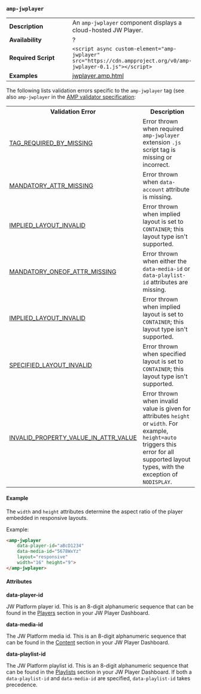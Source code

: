 <!---
Copyright 2015 Longtail Ad Solutions Inc.

Licensed under the Apache License, Version 2.0 (the "License");
you may not use this file except in compliance with the License.
You may obtain a copy of the License at

      http://www.apache.org/licenses/LICENSE-2.0

Unless required by applicable law or agreed to in writing, software
distributed under the License is distributed on an "AS-IS" BASIS,
WITHOUT WARRANTIES OR CONDITIONS OF ANY KIND, either express or implied.
See the License for the specific language governing permissions and
limitations under the License.
-->

### <a name="amp-jwplayer"></a> `amp-jwplayer`

<table>
  <tr>
    <td width="40%"><strong>Description</strong></td>
    <td>An <code>amp-jwplayer</code> component displays a cloud-hosted JW Player.</td>
  </tr>
  <tr>
    <td width="40%"><strong>Availability</strong></td>
    <td>?</td>
  </tr>
  <tr>
    <td width="40%"><strong>Required Script</strong></td>
    <td><code>&lt;script async custom-element="amp-jwplayer" src="https://cdn.ampproject.org/v0/amp-jwplayer-0.1.js">&lt;/script></code></td>
  </tr>
  <tr>
    <td width="40%"><strong>Examples</strong></td>
    <td><a href="https://github.com/ampproject/amphtml/blob/master/examples/jwplayer.amp.html">jwplayer.amp.html</a></td>
  </tr>
</table>

The following lists validation errors specific to the `amp-jwplayer` tag
(see also `amp-jwplayer` in the [AMP validator specification](https://github.com/ampproject/amphtml/blob/master/validator/validator.protoascii):

<table>
  <tr>
    <th width="40%"><strong>Validation Error</strong></th>
    <th>Description</th>
  </tr>
  <tr>
    <td width="40%"><a href="/docs/reference/validation_errors.html#tag-required-by-another-tag-is-missing">TAG_REQUIRED_BY_MISSING</a></td>
    <td>Error thrown when required <code>amp-jwplayer</code> extension <code>.js</code> script tag is missing or incorrect.</td>
  </tr>
  <tr>
    <td width="40%"><a href="/docs/reference/validation_errors.html#mandatory-attribute-missing">MANDATORY_ATTR_MISSING</a></td>
    <td>Error thrown when <code>data-account</code> attribute is missing.</td>
  </tr>
  <tr>
    <td width="40%"><a href="/docs/reference/validation_errors.html#implied-layout-isnt-supported-by-amp-tag">IMPLIED_LAYOUT_INVALID</a></td>
    <td>Error thrown when implied layout is set to <code>CONTAINER</code>; this layout type isn't supported.</td>
  </tr>
  <tr>
    <td width="40%"><a href="/docs/reference/validation_errors.html#mandatory-attribute-missing">MANDATORY_ONEOF_ATTR_MISSING</a></td>
    <td>Error thrown when either the <code>data-media-id</code> or <code>data-playlist-id</code> attributes are missing.</td>
  </tr>
  <tr>
    <td width="40%"><a href="/docs/reference/validation_errors.html#implied-layout-isnt-supported-by-amp-tag">IMPLIED_LAYOUT_INVALID</a></td>
    <td>Error thrown when implied layout is set to <code>CONTAINER</code>; this layout type isn't supported.</td>
  </tr>
  <tr>
    <td width="40%"><a href="/docs/reference/validation_errors.html#specified-layout-isnt-supported-by-amp-tag">SPECIFIED_LAYOUT_INVALID</a></td>
    <td>Error thrown when specified layout is set to <code>CONTAINER</code>; this layout type isn't supported.</td>
  </tr>
  <tr>
    <td width="40%"><a href="/docs/reference/validation_errors.html#invalid-property-value">INVALID_PROPERTY_VALUE_IN_ATTR_VALUE</a></td>
    <td>Error thrown when invalid value is given for attributes <code>height</code> or <code>width</code>. For example, <code>height=auto</code> triggers this error for all supported layout types, with the exception of <code>NODISPLAY</code>.</td>
  </tr>
</table>

#### Example

The `width` and `height` attributes determine the aspect ratio of the player embedded in responsive layouts.

Example:

```html
<amp-jwplayer
    data-player-id="aBcD1234"
    data-media-id="5678WxYz"
    layout="responsive"
    width="16" height="9">
</amp-jwplayer>
```

#### Attributes

**data-player-id**

JW Platform player id. This is an 8-digit alphanumeric sequence that can be found in the [Players](https://dashboard.jwplayer.com/#/players) section in your JW Player Dashboard.

**data-media-id**

The JW Platform media id. This is an 8-digit alphanumeric sequence that can be found in the [Content](https://dashboard.jwplayer.com/#/content) section in your JW Player Dashboard.

**data-playlist-id**

The JW Platform playlist id. This is an 8-digit alphanumeric sequence that can be found in the [Playlists](https://dashboard.jwplayer.com/#/content/playlists) section in your JW Player Dashboard.  If both a `data-playlist-id` and `data-media-id` are specified, `data-playlist-id` takes precedence.
